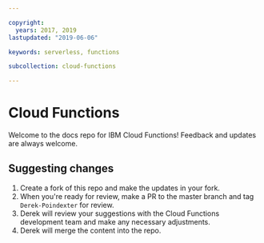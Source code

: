 ```yaml
---

copyright:
  years: 2017, 2019
lastupdated: "2019-06-06"

keywords: serverless, functions

subcollection: cloud-functions

---
```


# Cloud Functions

Welcome to the docs repo for IBM Cloud Functions! Feedback and updates are always welcome.




## Suggesting changes

1. Create a fork of this repo and make the updates in your fork.
2. When you're ready for review, make a PR to the master branch and tag `Derek-Poindexter` for review.
3. Derek will review your suggestions with the Cloud Functions development team and make any necessary adjustments.
4. Derek will merge the content into the repo.














